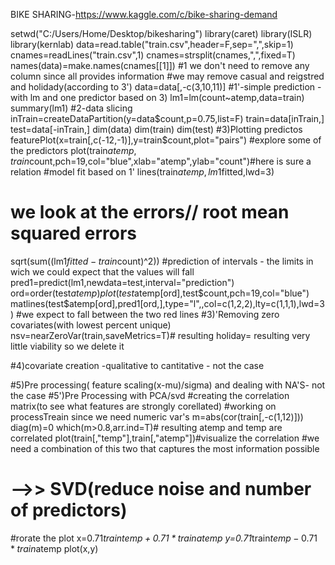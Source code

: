 BIKE SHARING-https://www.kaggle.com/c/bike-sharing-demand

setwd("C:/Users/Home/Desktop/bikesharing")
library(caret)
library(ISLR)
library(kernlab)
data=read.table("train.csv",header=F,sep=",",skip=1)
cnames=readLines("train.csv",1)
cnames=strsplit(cnames,",",fixed=T)
names(data)=make.names(cnames[[1]])
#1  we  don't need  to remove any  column since  all  provides  information
#we may remove  casual and  reigstred and  holidady(according to  3')
data=data[,-c(3,10,11)]
#1'-simple prediction -  with lm  and one  predictor based on 3)
lm1=lm(count~atemp,data=train)
summary(lm1)
#2-data slicing
inTrain=createDataPartition(y=data$count,p=0.75,list=F)
train=data[inTrain,]
test=data[-inTrain,]
dim(data)
dim(train)
dim(test)
#3)Plotting predictos
featurePlot(x=train[,c(-12,-1)],y=train$count,plot="pairs")
#explore  some  of the  predictors
plot(train$atemp,train$count,pch=19,col="blue",xlab="atemp",ylab="count")#here is  sure a  relation
#model fit based on 1'
lines(train$atemp,lm1$fitted,lwd=3)
# we   look at  the errors// root mean squared errors
sqrt(sum((lm1$fitted-train$count)^2))
#prediction of intervals  - the limits  in  wich  we could  expect  that  the  values  will fall
pred1=predict(lm1,newdata=test,interval="prediction")
ord=order(test$atemp)
plot(test$atemp[ord],test$count,pch=19,col="blue")
matlines(test$atemp[ord],pred1[ord,],type="l",,col=c(1,2,2),lty=c(1,1,1),lwd=3)
                                                #we   expect to fall  between  the  two  red lines
#3)'Removing  zero  covariates(with lowest  percent  unique)
nsv=nearZeroVar(train,saveMetrics=T)# resulting  holiday= resulting  very little   viability so  we delete  it

#4)covariate creation -qualitative to cantitative  - not the case


#5)Pre processing( feature scaling(x-mu)/sigma) and dealing with NA'S- not the case
#5')Pre Processing  with PCA/svd
#creating the correlation matrix(to see  what   features are strongly corellated)
#working  on processTreain  since  we need   numeric  var's
m=abs(cor(train[,-c(1,12)]))
diag(m)=0
which(m>0.8,arr.ind=T)# resulting atemp  and  temp  are correlated 
plot(train[,"temp"],train[,"atemp"])#visualize the correlation
#we need  a combination  of this  two  that captures  the most information possible
# -->> SVD(reduce  noise and  number  of predictors)
#rorate  the plot
x=0.71*train$temp+0.71*train$atemp
y=0.71*train$temp-0.71*train$atemp 
plot(x,y)


 
